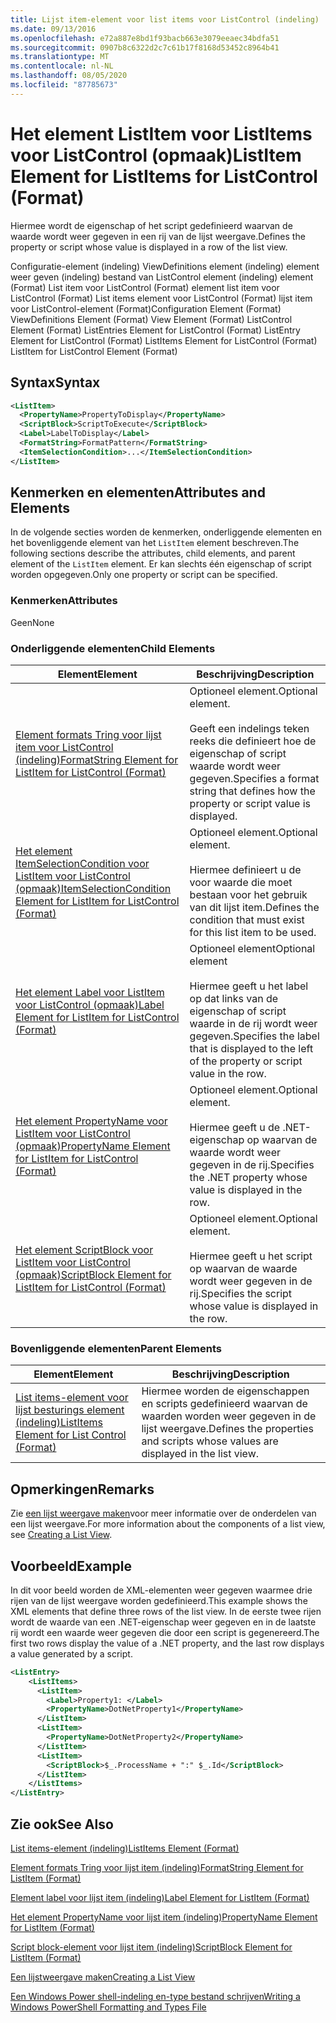 ```yaml
---
title: Lijst item-element voor list items voor ListControl (indeling) | Microsoft Docs
ms.date: 09/13/2016
ms.openlocfilehash: e72a887e8bd1f93bacb663e3079eeaec34bdfa51
ms.sourcegitcommit: 0907b8c6322d2c7c61b17f8168d53452c8964b41
ms.translationtype: MT
ms.contentlocale: nl-NL
ms.lasthandoff: 08/05/2020
ms.locfileid: "87785673"
---
```

# <a name="listitem-element-for-listitems-for-listcontrol-format"></a><span data-ttu-id="86dc0-102">Het element ListItem voor ListItems voor ListControl (opmaak)</span><span class="sxs-lookup"><span data-stu-id="86dc0-102">ListItem Element for ListItems for ListControl (Format)</span></span>

<span data-ttu-id="86dc0-103">Hiermee wordt de eigenschap of het script gedefinieerd waarvan de waarde wordt weer gegeven in een rij van de lijst weergave.</span><span class="sxs-lookup"><span data-stu-id="86dc0-103">Defines the property or script whose value is displayed in a row of the list view.</span></span>

<span data-ttu-id="86dc0-104">Configuratie-element (indeling) ViewDefinitions element (indeling) element weer geven (indeling) bestand van ListControl element (indeling) element (Format) List item voor ListControl (Format) element list item voor ListControl (Format) List items element voor ListControl (Format) lijst item voor ListControl-element (Format)</span><span class="sxs-lookup"><span data-stu-id="86dc0-104">Configuration Element (Format) ViewDefinitions Element (Format) View Element (Format) ListControl Element (Format) ListEntries Element for ListControl (Format) ListEntry Element for ListControl (Format) ListItems Element for ListControl (Format) ListItem for ListControl Element (Format)</span></span>

## <a name="syntax"></a><span data-ttu-id="86dc0-105">Syntax</span><span class="sxs-lookup"><span data-stu-id="86dc0-105">Syntax</span></span>

```xml
<ListItem>
  <PropertyName>PropertyToDisplay</PropertyName>
  <ScriptBlock>ScriptToExecute</ScriptBlock>
  <Label>LabelToDisplay</Label>
  <FormatString>FormatPattern</FormatString>
  <ItemSelectionCondition>...</ItemSelectionCondition>
</ListItem>
```

## <a name="attributes-and-elements"></a><span data-ttu-id="86dc0-106">Kenmerken en elementen</span><span class="sxs-lookup"><span data-stu-id="86dc0-106">Attributes and Elements</span></span>

<span data-ttu-id="86dc0-107">In de volgende secties worden de kenmerken, onderliggende elementen en het bovenliggende element van het `ListItem` element beschreven.</span><span class="sxs-lookup"><span data-stu-id="86dc0-107">The following sections describe the attributes, child elements, and parent element of the `ListItem` element.</span></span> <span data-ttu-id="86dc0-108">Er kan slechts één eigenschap of script worden opgegeven.</span><span class="sxs-lookup"><span data-stu-id="86dc0-108">Only one property or script can be specified.</span></span>

### <a name="attributes"></a><span data-ttu-id="86dc0-109">Kenmerken</span><span class="sxs-lookup"><span data-stu-id="86dc0-109">Attributes</span></span>

<span data-ttu-id="86dc0-110">Geen</span><span class="sxs-lookup"><span data-stu-id="86dc0-110">None</span></span>

### <a name="child-elements"></a><span data-ttu-id="86dc0-111">Onderliggende elementen</span><span class="sxs-lookup"><span data-stu-id="86dc0-111">Child Elements</span></span>

|<span data-ttu-id="86dc0-112">Element</span><span class="sxs-lookup"><span data-stu-id="86dc0-112">Element</span></span>|<span data-ttu-id="86dc0-113">Beschrijving</span><span class="sxs-lookup"><span data-stu-id="86dc0-113">Description</span></span>|
|-------------|-----------------|
|[<span data-ttu-id="86dc0-114">Element formats Tring voor lijst item voor ListControl (indeling)</span><span class="sxs-lookup"><span data-stu-id="86dc0-114">FormatString Element for ListItem for ListControl (Format)</span></span>](./formatstring-element-for-listitem-for-listcontrol-format.md)|<span data-ttu-id="86dc0-115">Optioneel element.</span><span class="sxs-lookup"><span data-stu-id="86dc0-115">Optional element.</span></span><br /><br /> <span data-ttu-id="86dc0-116">Geeft een indelings teken reeks die definieert hoe de eigenschap of script waarde wordt weer gegeven.</span><span class="sxs-lookup"><span data-stu-id="86dc0-116">Specifies a format string that defines how the property or script value is displayed.</span></span>|
|[<span data-ttu-id="86dc0-117">Het element ItemSelectionCondition voor ListItem voor ListControl (opmaak)</span><span class="sxs-lookup"><span data-stu-id="86dc0-117">ItemSelectionCondition Element for ListItem for ListControl (Format)</span></span>](./itemselectioncondition-element-for-listitem-for-listcontrol-format.md)|<span data-ttu-id="86dc0-118">Optioneel element.</span><span class="sxs-lookup"><span data-stu-id="86dc0-118">Optional element.</span></span><br /><br /> <span data-ttu-id="86dc0-119">Hiermee definieert u de voor waarde die moet bestaan voor het gebruik van dit lijst item.</span><span class="sxs-lookup"><span data-stu-id="86dc0-119">Defines the condition that must exist for this list item to be used.</span></span>|
|[<span data-ttu-id="86dc0-120">Het element Label voor ListItem voor ListControl (opmaak)</span><span class="sxs-lookup"><span data-stu-id="86dc0-120">Label Element for ListItem for ListControl (Format)</span></span>](./label-element-for-listitem-for-listcontrol-format.md)|<span data-ttu-id="86dc0-121">Optioneel element</span><span class="sxs-lookup"><span data-stu-id="86dc0-121">Optional element</span></span><br /><br /> <span data-ttu-id="86dc0-122">Hiermee geeft u het label op dat links van de eigenschap of script waarde in de rij wordt weer gegeven.</span><span class="sxs-lookup"><span data-stu-id="86dc0-122">Specifies the label that is displayed to the left of the property or script value in the row.</span></span>|
|[<span data-ttu-id="86dc0-123">Het element PropertyName voor ListItem voor ListControl (opmaak)</span><span class="sxs-lookup"><span data-stu-id="86dc0-123">PropertyName Element for ListItem for ListControl (Format)</span></span>](./propertyname-element-for-listitem-for-listcontrol-format.md)|<span data-ttu-id="86dc0-124">Optioneel element.</span><span class="sxs-lookup"><span data-stu-id="86dc0-124">Optional element.</span></span><br /><br /> <span data-ttu-id="86dc0-125">Hiermee geeft u de .NET-eigenschap op waarvan de waarde wordt weer gegeven in de rij.</span><span class="sxs-lookup"><span data-stu-id="86dc0-125">Specifies the .NET property whose value is displayed in the row.</span></span>|
|[<span data-ttu-id="86dc0-126">Het element ScriptBlock voor ListItem voor ListControl (opmaak)</span><span class="sxs-lookup"><span data-stu-id="86dc0-126">ScriptBlock Element for ListItem for ListControl (Format)</span></span>](./scriptblock-element-for-listitem-for-listcontrol-format.md)|<span data-ttu-id="86dc0-127">Optioneel element.</span><span class="sxs-lookup"><span data-stu-id="86dc0-127">Optional element.</span></span><br /><br /> <span data-ttu-id="86dc0-128">Hiermee geeft u het script op waarvan de waarde wordt weer gegeven in de rij.</span><span class="sxs-lookup"><span data-stu-id="86dc0-128">Specifies the script whose value is displayed in the row.</span></span>|

### <a name="parent-elements"></a><span data-ttu-id="86dc0-129">Bovenliggende elementen</span><span class="sxs-lookup"><span data-stu-id="86dc0-129">Parent Elements</span></span>

|<span data-ttu-id="86dc0-130">Element</span><span class="sxs-lookup"><span data-stu-id="86dc0-130">Element</span></span>|<span data-ttu-id="86dc0-131">Beschrijving</span><span class="sxs-lookup"><span data-stu-id="86dc0-131">Description</span></span>|
|-------------|-----------------|
|[<span data-ttu-id="86dc0-132">List items-element voor lijst besturings element (indeling)</span><span class="sxs-lookup"><span data-stu-id="86dc0-132">ListItems Element for List Control (Format)</span></span>](./listitems-element-for-listentry-for-listcontrol-format.md)|<span data-ttu-id="86dc0-133">Hiermee worden de eigenschappen en scripts gedefinieerd waarvan de waarden worden weer gegeven in de lijst weergave.</span><span class="sxs-lookup"><span data-stu-id="86dc0-133">Defines the properties and scripts whose values are displayed in the list view.</span></span>|

## <a name="remarks"></a><span data-ttu-id="86dc0-134">Opmerkingen</span><span class="sxs-lookup"><span data-stu-id="86dc0-134">Remarks</span></span>

<span data-ttu-id="86dc0-135">Zie [een lijst weergave maken](./creating-a-list-view.md)voor meer informatie over de onderdelen van een lijst weergave.</span><span class="sxs-lookup"><span data-stu-id="86dc0-135">For more information about the components of a list view, see [Creating a List View](./creating-a-list-view.md).</span></span>

## <a name="example"></a><span data-ttu-id="86dc0-136">Voorbeeld</span><span class="sxs-lookup"><span data-stu-id="86dc0-136">Example</span></span>

<span data-ttu-id="86dc0-137">In dit voor beeld worden de XML-elementen weer gegeven waarmee drie rijen van de lijst weergave worden gedefinieerd.</span><span class="sxs-lookup"><span data-stu-id="86dc0-137">This example shows the XML elements that define three rows of the list view.</span></span> <span data-ttu-id="86dc0-138">In de eerste twee rijen wordt de waarde van een .NET-eigenschap weer gegeven en in de laatste rij wordt een waarde weer gegeven die door een script is gegenereerd.</span><span class="sxs-lookup"><span data-stu-id="86dc0-138">The first two rows display the value of a .NET property, and the last row displays a value generated by a script.</span></span>

```xml
<ListEntry>
    <ListItems>
      <ListItem>
        <Label>Property1: </Label>
        <PropertyName>DotNetProperty1</PropertyName>
      </ListItem>
      <ListItem>
        <PropertyName>DotNetProperty2</PropertyName>
      </ListItem>
      <ListItem>
        <ScriptBlock>$_.ProcessName + ":" $_.Id</ScriptBlock>
      </ListItem>
    </ListItems>
</ListEntry>

```

## <a name="see-also"></a><span data-ttu-id="86dc0-139">Zie ook</span><span class="sxs-lookup"><span data-stu-id="86dc0-139">See Also</span></span>

[<span data-ttu-id="86dc0-140">List items-element (indeling)</span><span class="sxs-lookup"><span data-stu-id="86dc0-140">ListItems Element (Format)</span></span>](./listitems-element-for-listentry-for-listcontrol-format.md)

[<span data-ttu-id="86dc0-141">Element formats Tring voor lijst item (indeling)</span><span class="sxs-lookup"><span data-stu-id="86dc0-141">FormatString Element for ListItem (Format)</span></span>](./formatstring-element-for-listitem-for-listcontrol-format.md)

[<span data-ttu-id="86dc0-142">Element label voor lijst item (indeling)</span><span class="sxs-lookup"><span data-stu-id="86dc0-142">Label Element for ListItem (Format)</span></span>](./label-element-for-listitem-for-listcontrol-format.md)

[<span data-ttu-id="86dc0-143">Het element PropertyName voor lijst item (indeling)</span><span class="sxs-lookup"><span data-stu-id="86dc0-143">PropertyName Element for ListItem (Format)</span></span>](./propertyname-element-for-listitem-for-listcontrol-format.md)

[<span data-ttu-id="86dc0-144">Script block-element voor lijst item (indeling)</span><span class="sxs-lookup"><span data-stu-id="86dc0-144">ScriptBlock Element for ListItem (Format)</span></span>](./scriptblock-element-for-listitem-for-listcontrol-format.md)

[<span data-ttu-id="86dc0-145">Een lijstweergave maken</span><span class="sxs-lookup"><span data-stu-id="86dc0-145">Creating a List View</span></span>](./creating-a-list-view.md)

[<span data-ttu-id="86dc0-146">Een Windows Power shell-indeling en-type bestand schrijven</span><span class="sxs-lookup"><span data-stu-id="86dc0-146">Writing a Windows PowerShell Formatting and Types File</span></span>](./writing-a-powershell-formatting-file.md)
